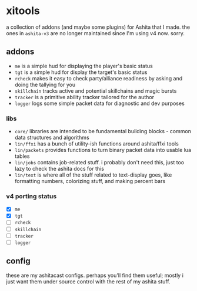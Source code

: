 # xitools
a collection of addons (and maybe some plugins) for Ashita that I made.
the ones in `ashita-v3` are no longer maintained since I'm using v4 now. sorry.

## addons
- `me` is a simple hud for displaying the player's basic status
- `tgt` is a simple hud for display the target's basic status
- `rcheck` makes it easy to check party/alliance readiness by asking and doing
  the tallying for you
- `skillchain` tracks active and potential skillchains and magic bursts
- `tracker` is a primitive ability tracker tailored for the author
- `logger` logs some simple packet data for diagnostic and dev purposes

### libs
- `core/` libraries are intended to be fundamental building blocks - common data
  structures and algorithms
- `lin/ffxi` has a bunch of utility-ish functions around ashita/ffxi tools
- `lin/packets` provides functions to turn binary packet data into usable lua
  tables
- `lin/jobs` contains job-related stuff. i probably don't need this, just too
  lazy to check the ashita docs for this
- `lin/text` is where all of the stuff related to text-display goes, like
  formatting numbers, colorizing stuff, and making percent bars

### v4 porting status
- [x] `me`
- [x] `tgt`
- [ ] `rcheck`
- [ ] `skillchain`
- [ ] `tracker`
- [ ] `logger`

## config
these are my ashitacast configs. perhaps you'll find them useful; mostly i just
want them under source control with the rest of my ashita stuff.
